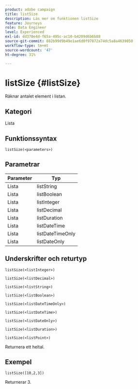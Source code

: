 ```yaml
---
product: adobe campaign
title: listSize
description: Läs mer om funktionen listSize
feature: Journeys
role: Data Engineer
level: Experienced
exl-id: dd378e4d-f65a-495c-ac10-b4209d6b6b88
source-git-commit: 882b99d9b49e1ae6d0f97872a74dc5a8a4639050
workflow-type: tm+mt
source-wordcount: '47'
ht-degree: 31%

---
```


# listSize {#listSize}

Räknar antalet element i listan.

## Kategori

Lista

## Funktionssyntax

`listSize(<parameters>)`

## Parametrar

| Parameter | Typ |
|-----------|------------------|
| Lista | listString |
| Lista | listBoolean |
| Lista | listInteger |
| Lista | listDecimal |
| Lista | listDuration |
| Lista | listDateTime |
| Lista | listDateTimeOnly |
| Lista | listDateOnly |

## Underskrifter och returtyp

`listSize(<listInteger>)`

`listSize(<listDecimal>)`

`listSize(<listString>)`

`listSize(<listBoolean>)`

`listSize(<listDateTimeOnly>)`

`listSize(<listDateTime>)`

`listSize(<listDateOnly>)`

`listSize(<listDuration>)`

`listSize(<listPoint>)`

Returnera ett heltal.

## Exempel

`listSize([10,2,3])`

Returnerar 3.
